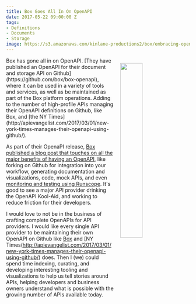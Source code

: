 ```yaml
---
title: Box Goes All In On OpenAPI
date: 2017-05-22 09:00:00 Z
tags:
- Definitions
- Documents
- Storage
image: https://s3.amazonaws.com/kinlane-productions2/box/embracing-openapi-at-box
---
```


<p><img style="padding: 15px;" src="https://s3.amazonaws.com/kinlane-productions2/box/embracing-openapi-at-box.png" align="right" width="35%" /></p>Box has gone all in on OpenAPI. [They have published an OpenAPI for their document and storage API on Github](https://github.com/box/box-openapi), where it can be used in a variety of tools and services, as well as be maintained as part of the Box platform operations. Adding to the number of high-profile APIs managing their OpenAPI definitions on Github, like Box, and [the NY Times](http://apievangelist.com/2017/03/01/new-york-times-manages-their-openapi-using-github/).

As part of their OpenaPI release, [Box published a blog post that touches on all the major benefits of having an OpenAPI](https://medium.com/box-developer-blog/embracing-openapi-swagger-at-box-3e9239a57db6), like forking on Github for integration into your workflow, generating documentation and visualizations, code, mock APIs, and even [monitoring and testing using Runscope](https://www.runscope.com/). It's good to see a major API provider drinking the OpenAPI Kool-Aid, and working to reduce friction for their developers.

I would love to not be in the business of crafting complete OpenAPIs for API providers. I would like every single API provider to be maintaining their own OpenAPI on Github like [Box](https://github.com/box/box-openapi) and [NY Times(http://apievangelist.com/2017/03/01/new-york-times-manages-their-openapi-using-github/) does. Then I (we) could spend time indexing, curating, and developing interesting tooling and visualizations to help us tell stories around APIs, helping developers and business owners understand what is possible with the growing number of APIs available today.